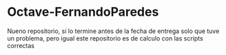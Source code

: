 # Octave-FernandoParedes
Nueno repositorio, si lo termine antes de la fecha de entrega solo que tuve un problema, pero igual este repositorio es de calculo con las scripts correctas
